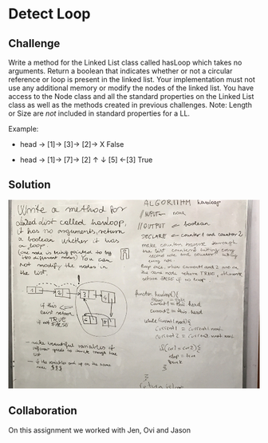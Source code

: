 # Detect Loop
## Challenge

Write a method for the Linked List class called hasLoop which takes no arguments. Return a boolean that indicates whether or not a circular reference or loop is present in the linked list. Your implementation must not use any additional memory or modify the nodes of the linked list. You have access to the Node class and all the standard properties on the Linked List class as well as the methods created in previous challenges.
Note: Length or Size are *not* included in standard properties for a LL.

Example:

- head -> [1]-> [3]-> [2]-> X   False

- head -> [1]-> [7]-> [2]
               ↑     ↓
              [5] <-[3]         True


## Solution

![whiteboard9](assets/whiteboard9.jpg)

## Collaboration

On this assignment we worked with Jen, Ovi and 
Jason
